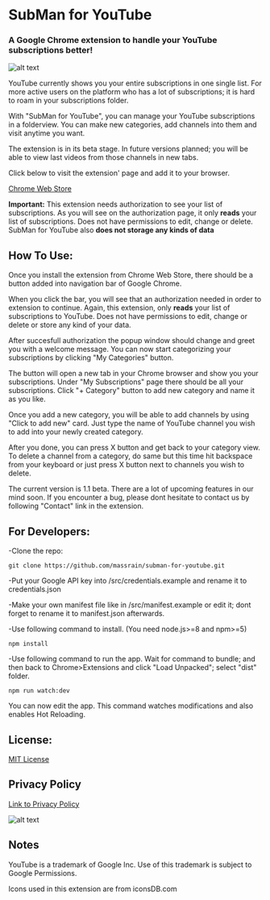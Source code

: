 # SubMan for YouTube

### A Google Chrome extension to handle your YouTube subscriptions better!

![alt text](http://fs1.directupload.net/images/181013/ironqgaq.jpg)

YouTube currently shows you your entire subscriptions in one single list. For more active users on the platform who has a lot of subscriptions; it is hard to roam in your subscriptions folder.

With "SubMan for YouTube", you can manage your YouTube subscriptions in a folderview. You can make new categories, add channels into them and visit anytime you want.

The extension is in its beta stage. In future versions planned; you will be able to view last videos from those channels in new tabs.

Click below to visit the extension' page and add it to your browser.

[Chrome Web Store](https://www.google.com/policies/privacy/)

**Important:** This extension needs authorization to see your list of subscriptions. As you will see on the authorization page, it only **reads** your list of subscriptions. Does not have permissions to edit, change or delete. SubMan for YouTube also **does not storage any kinds of data**

## How To Use:

Once you install the extension from Chrome Web Store, there should be a button added into navigation bar of Google Chrome.

When you click the bar, you will see that an authorization needed in order to extension to continue. Again, this extension, only **reads** your list of subscriptions to YouTube. Does not have permissions to edit, change or delete or store any kind of your data.

After succesfull authorization the popup window should change and greet you with a welcome message. You can now start categorizing your subscriptions by clicking "My Categories" button.

The button will open a new tab in your Chrome browser and show you your subscriptions. Under "My Subscriptions" page there should be all your subscriptions. Click "+ Category" button to add new category and name it as you like. 

Once you add a new category, you will be able to add channels by using "Click to add new" card. Just type the name of YouTube channel you wish to add into your newly created category. 

After you done, you can press X button and get back to your category view. To delete a channel from a category, do same but this time hit backspace from your keyboard or just press X button next to channels you wish to delete.

The current version is 1.1 beta. There are a lot of upcoming features in our mind soon. If you encounter a bug, please dont hesitate to contact us by following "Contact" link in the extension.

## For Developers:

-Clone the repo: 

```git clone https://github.com/massrain/subman-for-youtube.git```

-Put your Google API key into /src/credentials.example and rename it to credentials.json

-Make your own manifest file like in /src/manifest.example or edit it; dont forget to rename it to manifest.json afterwards.

-Use following command to install. (You need node.js>=8 and npm>=5)

```npm install```

-Use following command to run the app. Wait for command to bundle; and then back to Chrome>Extensions and click "Load Unpacked"; select "dist" folder.

```npm run watch:dev```

You can now edit the app. This command watches modifications and also enables Hot Reloading.

## License:

[MIT License](https://raw.githubusercontent.com/massrain/subman-for-youtube/master/LICENSE)

## Privacy Policy

[Link to Privacy Policy](/subman-for-youtube/privacy_policy)

![alt text](http://fs5.directupload.net/images/181013/vbvkinxe.jpg)

## Notes

YouTube is a trademark of Google Inc. Use of this trademark is subject to Google Permissions.

Icons used in this extension are from iconsDB.com 
